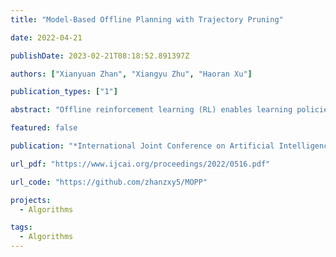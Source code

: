 ```yaml
---
title: "Model-Based Offline Planning with Trajectory Pruning"

date: 2022-04-21

publishDate: 2023-02-21T08:18:52.891397Z

authors: ["Xianyuan Zhan", "Xiangyu Zhu", "Haoran Xu"]

publication_types: ["1"]

abstract: "Offline reinforcement learning (RL) enables learning policies using pre-collected datasets without environment interaction, which provides a promising direction to make RL usable in real-world systems. Although recent offline RL studies have achieved much progress, existing methods still face many practical challenges in real-world system control tasks, such as computational restriction during agent training and the requirement of extra control flexibility. Model-based planning framework provides an attractive solution for such tasks. However, most model-based planning algorithms are not designed for offline settings. Simply combining the ingredients of offline RL with existing methods either provides over-restrictive planning or leads to inferior performance. We propose a new light-weighted model-based offline planning framework, namely MOPP, which tackles the dilemma between the restrictions of offline learning and high-performance planning. MOPP encourages more aggressive trajectory rollout guided by the behavior policy learned from data, and prunes out problematic trajectories to avoid potential out-of-distribution samples. Experimental results show that MOPP provides competitive performance compared with existing model-based offline planning and RL approaches."

featured: false

publication: "*International Joint Conference on Artificial Intelligence*"

url_pdf: "https://www.ijcai.org/proceedings/2022/0516.pdf"

url_code: "https://github.com/zhanzxy5/MOPP"

projects: 
  - Algorithms  

tags:
  - Algorithms  
---
```


